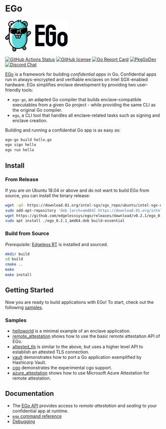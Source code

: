 # EGo
<img src="doc/logo.svg" alt="EGo logo" width="40%"/>

[![GitHub Actions Status][github-actions-badge]][github-actions]
[![GitHub license][license-badge]](LICENSE)
[![Go Report Card][go-report-card-badge]][go-report-card]
[![PkgGoDev][go-pkg-badge]][go-pkg]
[![Discord Chat][discord-badge]][discord]

[EGo](https://ego.dev) is a framework for building *confidential apps* in Go. Confidential apps run in always-encrypted and verifiable enclaves on Intel SGX-enabled hardware. EGo simplifies enclave development by providing two user-friendly tools:

* `ego-go`, an adapted Go compiler that builds enclave-compatible executables from a given Go project - while providing the same CLI as the original Go compiler.
* `ego`, a CLI tool that handles all enclave-related tasks such as signing and enclave creation.

Building and running a confidential Go app is as easy as:
```sh
ego-go build hello.go
ego sign hello
ego run hello
```

## Install

### From Release
If you are on Ubuntu 18.04 or above and do not want to build EGo from source, you can install the binary release:
```bash
wget -qO- https://download.01.org/intel-sgx/sgx_repo/ubuntu/intel-sgx-deb.key | sudo apt-key add
sudo add-apt-repository 'deb [arch=amd64] https://download.01.org/intel-sgx/sgx_repo/ubuntu bionic main'
wget https://github.com/edgelesssys/ego/releases/download/v0.2.1/ego_0.2.1_amd64.deb
sudo apt install ./ego_0.2.1_amd64.deb build-essential
```

### Build from Source
*Prerequisite*: [Edgeless RT](https://github.com/edgelesssys/edgelessrt) is installed and sourced.

```sh
mkdir build
cd build
cmake ..
make
make install
```
## Getting Started
Now you are ready to build applications with EGo! To start, check out the following [samples](#samples).

### Samples
* [helloworld](samples/helloworld) is a minimal example of an enclave application.
* [remote_attestation](samples/remote_attestation) shows how to use the basic remote attestation API of EGo.
* [attested_tls](samples/attested_tls) is similar to the above, but uses a higher level API to establish an attested TLS connection.
* [vault](samples/vault) demonstrates how to port a Go application exemplified by Hashicorp Vault.
* [cgo](samples/cgo) demonstrates the experimental cgo support.
* [azure_attestation](samples/azure_attestation) shows how to use Microsoft Azure Attestation for remote attestation.

## Documentation
* The [EGo API](https://pkg.go.dev/github.com/edgelesssys/ego) provides access to *remote attestation* and *sealing* to your confidential app at runtime.
* [`ego` command reference](doc/ego_cli.md)
* [Debugging](doc/debugging.md)

<!-- refs -->
[github-actions]: https://github.com/edgelesssys/ego/actions
[github-actions-badge]: https://github.com/edgelesssys/ego/workflows/Unit%20Tests/badge.svg
[go-pkg]: https://pkg.go.dev/github.com/edgelesssys/ego
[go-pkg-badge]: https://pkg.go.dev/badge/github.com/edgelesssys/ego
[go-report-card]: https://goreportcard.com/report/github.com/edgelesssys/ego
[go-report-card-badge]: https://goreportcard.com/badge/github.com/edgelesssys/ego
[license-badge]: https://img.shields.io/github/license/edgelesssys/ego
[discord]: https://discord.gg/rH8QTH56JN
[discord-badge]: https://img.shields.io/badge/chat-on%20Discord-blue

